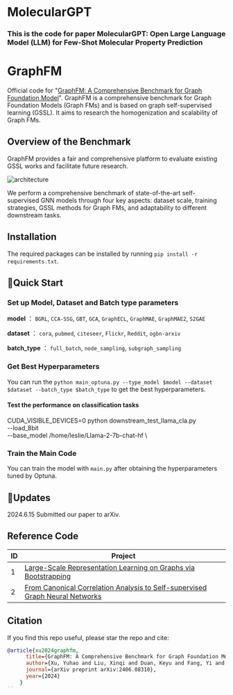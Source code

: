 # MolecularGPT
### This is the code for paper MolecularGPT: Open Large Language Model (LLM) for Few-Shot Molecular Property Prediction

# GraphFM
Official code for "[GraphFM: A Comprehensive Benchmark for Graph Foundation Model](https://arxiv.org/abs/2406.08310v2)". GraphFM is a comprehensive benchmark for Graph Foundation Models (Graph FMs) and is based on graph self-supervised learning (GSSL). It aims to research the homogenization and scalability of Graph FMs. 

## Overview of the Benchmark
GraphFM provides a fair and comprehensive platform to evaluate existing GSSL works and facilitate future research.

![architecture](https://github.com/NYUSHCS/GraphFM/blob/main/img/)

We perform a comprehensive benchmark of state-of-the-art self-supervised GNN models through four key aspects: dataset scale, training strategies, GSSL methods for Graph FMs, and adaptability to different downstream tasks.

## Installation
The required packages can be installed by running `pip install -r requirements.txt`.

## 🚀Quick Start

### Set up Model, Dataset and Batch type parameters

**model** ： 
`BGRL`, `CCA-SSG`, `GBT`, `GCA`, `GraphECL`, `GraphMAE`, `GraphMAE2`, `S2GAE`

**dataset** ： 
`cora`, `pubmed`, `citeseer`, `Flickr`, `Reddit`, `ogbn-arxiv`

**batch_type** ：
`full_batch`, `node_sampling`, `subgraph_sampling`

### Get Best Hyperparameters
You can run the `python main_optuna.py --type_model $model --dataset $dataset --batch_type $batch_type` to get the best hyperparameters.
#### Test the performance on classification tasks 
CUDA_VISIBLE_DEVICES=0 python downstream_test_llama_cla.py \
    --load_8bit \
    --base_model /home/leslie/Llama-2-7b-chat-hf \
### Train the Main Code
You can train the model with `main.py` after obtaining the hyperparameters tuned by Optuna.

## 📱️Updates
2024.6.15 Submitted our paper to arXiv.

## Reference Code

| **ID** | **Project** | 
|--------|---------|
| 1      | [Large-Scale Representation Learning on Graphs via Bootstrapping](https://arxiv.org/abs/2102.06514)      | 
| 2      | [From Canonical Correlation Analysis to Self-supervised Graph Neural Networks](https://arxiv.org/abs/2106.12484) | 

## Citation

If you find this repo useful, please star the repo and cite:

```bibtex
@article{xu2024graphfm,
      title={GraphFM: A Comprehensive Benchmark for Graph Foundation Model},
      author={Xu, Yuhao and Liu, Xinqi and Duan, Keyu and Fang, Yi and Chuang, Yu-Neng and Zha, Daochen and Tan, Qiaoyu},
      journal={arXiv preprint arXiv:2406.08310},
      year={2024}
    }
``
